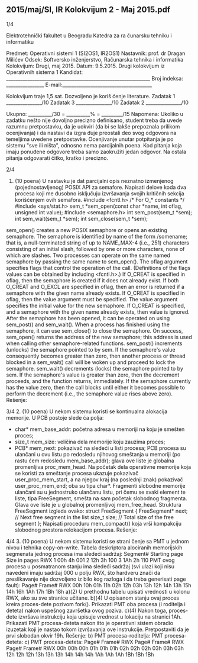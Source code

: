 2015/maj/SI, IR Kolokvijum 2 - Maj 2015.pdf
--------------------------------------------------------------------------------


1/4

Elektrotehnički fakultet u Beogradu
Katedra za ra
čunarsku tehniku i informatiku

Predmet: Operativni sistemi 1 (SI2OS1, IR2OS1)
Nastavnik:   prof. dr Dragan Milićev
Odsek: Softversko inženjerstvo, Računarska tehnika i informatika
Kolokvijum: Drugi, maj 2015.
Datum: 9.5.2015.
Drugi kolokvijum iz Operativnih sistema 1
Kandidat:
     _____________________________________________________________
Broj indeksa: ________________ E-mail:______________________________________

Kolokvijum traje 1,5 sat. Dozvoljeno je koriš
ćenje literature.
Zadatak 1 _______________/10 Zadatak 3 _______________/10
Zadatak 2 _______________/10

Ukupno: __________/30 = __________% = _________/15
Napomena:    Ukoliko u zadatku nešto nije dovoljno precizno definisano,  student treba da
uvede razumnu pretpostavku, da je uokviri (da bi se lakše prepoznala prilikom ocenjivanja) i
da nastavi da izgra
đuje preostali deo svog odgovora na temeljima uvedene pretpostavke.
Ocenjivanje unutar potpitanja je po sistemu "sve ili ništa",  odnosno nema parcijalnih poena.
Kod pitanja koja imaju ponuđene odgovore treba samo zaokružiti jedan odgovor.  Na ostala
pitanja odgovarati čitko, kratko i precizno.


2/4
1. (10 poena)
U nastavku je dat parcijalni opis neznatno izmenjenog (pojednostavljenog)  POSIX API za
semafore.  Napisati delove koda dva procesa koji me
đusobno isključuju izvršavanja svojih
kritičnih sekcija korišćenjem ovih semafora.
#include <fcntl.h>
/* For O_* constants */
#include <sys/stat.h>
sem_t *sem_open(const char *name, int oflag, unsigned int value);
#include <semaphore.h>
int sem_post(sem_t *sem);
int sem_wait(sem_t *sem);
int sem_close(sem_t *sem);

sem_open() creates a new POSIX semaphore or opens an existing semaphore. The semaphore
is identified by name of the form /somename;  that is,  a null-terminated string of up to
NAME_MAX-4 (i.e.,  251)  characters consisting of an initial slash,  followed by one or more
characters,  none of which are slashes.  Two processes can operate on the same named
semaphore by passing the same name to sem_open().
The oflag argument specifies flags that control the operation of the call.  (Definitions of the
flags values can be obtained by including <fcntl.h>.) If O_CREAT is specified in oflag, then
the semaphore is created if it does not already exist.  If both O_CREAT and O_EXCL are
specified in oflag,  then an error is returned if a semaphore with the given name already
exists.
If O_CREAT is specified in oflag,  then the value argument must be specified.  The value
argument specifies the initial value for the new semaphore.  If O_CREAT is specified,  and a
semaphore with the given name already exists, then value is ignored.
After the semaphore has been opened, it can be operated on using sem_post() and sem_wait().
When a process has finished using the semaphore,  it can use sem_close()  to close the
semaphore.
On success, sem_open() returns the address of the new semaphore; this address is used when
calling other semaphore-related functions.
sem_post()  increments (unlocks)  the semaphore pointed to by sem.  If the semaphore's value
consequently becomes greater than zero,  then another process or thread blocked in a
sem_wait() call will be woken up and proceed to lock the semaphore.
sem_wait()  decrements (locks)  the semaphore pointed to by sem.  If the semaphore's value is
greater than zero, then the decrement proceeds, and the function returns, immediately. If the
semaphore currently has the value zero, then the call blocks until either it becomes possible to
perform the decrement (i.e., the semaphore value rises above zero).
Rešenje:

3/4
2. (10 poena)
U nekom sistemu koristi se kontinualna alokacija memorije. U PCB postoje slede
ća polja:
- char* mem_base_addr: početna adresa u memoriji na koju je smešten proces;
- size_t mem_size: veličina dela memorije koju zauzima proces;
- PCB* mem_next: pokazivač na sledeći u listi procesa; PCB procesa su ulančani u ovu
listu po redosledu njihovog smeštanja u memoriji (po rastu
ćem redosledu
mem_base_addr); glava ove liste je globalna promenljiva proc_mem_head.
Na početak dela operativne memorije koja se koristi za smeštanje procesa ukazuje pokazivač
user_proc_mem_start, a na njegov kraj (na poslednji znak) pokazivač user_proc_mem_end;
oba su tipa char*.
Fragmenti slobodne memorije ulančani su u jednostruko ulančanu listu,  pri čemu se svaki
element te liste,  tipa
FreeSegment,  smešta na sam početak slobodnog fragmenta.  Glava ove
liste je u globalnoj promenljivoj mem_free_head. Struktura FreeSegment izgleda ovako:
struct FreeSegment {
  FreeSegment* next;  // Next free segment in the list
  size_t size; // Total size of the free segment
};
Napisati proceduru mem_compact()  koja vrši kompakciju slobodnog prostora relokacijom
procesa.
Rešenje:

4/4
3. (10 poena)
U nekom sistemu koristi se strani
čenje sa PMT u jednom nivou i tehnika copy-on-write.
Tabela deskriptora alociranih memorijskih segmenata jednog procesa ima sledeći sadržaj:
Segment#    Starting page Size in pages RWX
1 00h 4h 001
2 12h 3h 100
3 1Ah 2h 110
PMT ovog procesa u posmatranom stanju ima sledeći sadržaj (svi ulazi koji nisu navedeni
imaju sadržaj 000 u polju RWX,  što hardveru znači da preslikavanje nije dozvoljeno iz bilo
kog razloga i da treba generisati page fault):
Page#   Frame#    RWX
00h 10h
01h 11h
02h 12h
03h 13h
12h 14h
13h 15h
14h 16h
1Ah 17h
1Bh 18h
a)(2)    U prethodnu tabelu upisati vrednosti u kolonu RWX, ako su sve stranice učitane.
b)(4)    U opisanom stanju ovaj proces kreira proces-dete pozivom
fork().  Prikazati PMT
oba procesa (i roditelja i deteta) nakon uspešnog završetka ovog poziva.
c)(4)    Nakon toga,  proces-dete izvršava instrukciju koja upisuje vrednost u lokaciju na
stranici 1Ah.  Prikazati PMT procesa-deteta nakon što je operativni sistem obradio izuzetak
koji je nastao tokom izvršavanja ove instrukcije. Pretpostaviti da je prvi slobodan okvir 19h.
Rešenje:
b) PMT procesa-roditelja: PMT procesa-deteta: c) PMT procesa-deteta:
Page#   Frame#    RWX Page#    Frame#    RWX
  Page#    Frame#   RWX
00h 00h 00h
01h 01h 01h
02h 02h 02h
03h 03h 03h
12h 12h 12h
13h 13h 13h
14h 14h 14h
1Ah 1Ah 1Ah
1Bh 1Bh 1Bh
